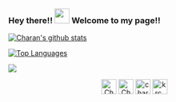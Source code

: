 ### Hey there!! <img src="https://raw.githubusercontent.com/MartinHeinz/MartinHeinz/master/wave.gif" width="30px"> Welcome to my page!!

<!--
**Charan619/Charan619** is a ✨ _special_ ✨ repository because its `README.md` (this file) appears on your GitHub profile.

Here are some ideas to get you started:

- 🔭 I’m currently working on ...
- 🌱 I’m currently learning ...
- 👯 I’m looking to collaborate on ...
- 🤔 I’m looking for help with ...
- 💬 Ask me about ...
- 📫 How to reach me: ...
- 😄 Pronouns: ...
- ⚡ Fun fact: ...
-->
[![Charan's github stats](https://github-readme-stats.vercel.app/api?username=Charan619&hide=stars)](https://github.com/anuraghazra/github-readme-stats)


<a href="https://github.com/Charan619/Charan619">
  <img align="center" src="https://github-readme-stats.vercel.app/api/top-langs/?username=Charan619&layout=compact&count_private=true />
</a>

![Top Languages](https://github-readme-stats.vercel.app/api/top-langs/?username=Charan619&layout=compact)

![](https://komarev.com/ghpvc/?username=Charan619&color=blue)

<p align="center">
<a href="https://twitter.com/CharanXD/" target="blank"><img align="center" src="https://cdn.jsdelivr.net/npm/simple-icons@3.0.1/icons/twitter.svg" alt="CharanXD" height="30" width="30" /></a>
<a href="https://www.linkedin.com/in/charan-k-r-6b0721152/" target="blank"><img align="center" src="https://cdn.jsdelivr.net/npm/simple-icons@3.0.1/icons/linkedin.svg" alt="Charan K R" height="30" width="30" /></a>
<a href="https://www.kaggle.com/charankr" target="blank"><img align="center" src="https://cdn.jsdelivr.net/npm/simple-icons@3.0.1/icons/kaggle.svg" alt="charankr" height="30" width="30" /></a>
<a href="https://instagram.com/krc_swaag" target="blank"><img align="center" src="https://cdn.jsdelivr.net/npm/simple-icons@3.0.1/icons/instagram.svg" alt="krc_swaag" height="30" width="30" /></a>
</p>
